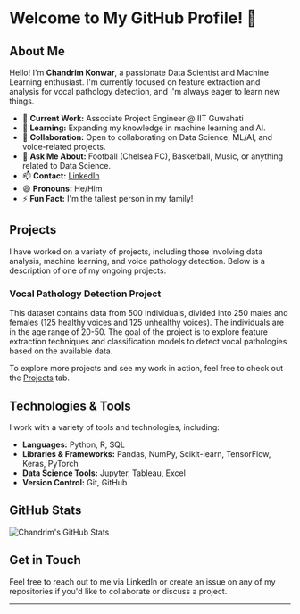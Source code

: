 # Welcome to My GitHub Profile! 👋

## About Me
Hello! I'm **Chandrim Konwar**, a passionate Data Scientist and Machine Learning enthusiast. I'm currently focused on feature extraction and analysis for vocal pathology detection, and I'm always eager to learn new things.

- 🔭 **Current Work:** Associate Project Engineer @ IIT Guwahati
- 🌱 **Learning:** Expanding my knowledge in machine learning and AI.
- 👯 **Collaboration:** Open to collaborating on Data Science, ML/AI, and voice-related projects.
- 💬 **Ask Me About:** Football (Chelsea FC), Basketball, Music, or anything related to Data Science.
- 📫 **Contact:** [LinkedIn](https://www.linkedin.com/in/chandrim-konwar-903634238/)
- 😄 **Pronouns:** He/Him
- ⚡ **Fun Fact:** I'm the tallest person in my family!

## Projects
I have worked on a variety of projects, including those involving data analysis, machine learning, and voice pathology detection. Below is a description of one of my ongoing projects:

### **Vocal Pathology Detection Project**
This dataset contains data from 500 individuals, divided into 250 males and females (125 healthy voices and 125 unhealthy voices). The individuals are in the age range of 20-50. The goal of the project is to explore feature extraction techniques and classification models to detect vocal pathologies based on the available data.

To explore more projects and see my work in action, feel free to check out the [Projects](#) tab.

## Technologies & Tools
I work with a variety of tools and technologies, including:

- **Languages:** Python, R, SQL
- **Libraries & Frameworks:** Pandas, NumPy, Scikit-learn, TensorFlow, Keras, PyTorch
- **Data Science Tools:** Jupyter, Tableau, Excel
- **Version Control:** Git, GitHub

## GitHub Stats
![Chandrim's GitHub Stats](https://github-readme-stats.vercel.app/api?username=kzonemin&show_icons=true&count_private=true&hide_title=true&theme=dark)

## Get in Touch
Feel free to reach out to me via LinkedIn or create an issue on any of my repositories if you'd like to collaborate or discuss a project.

---
